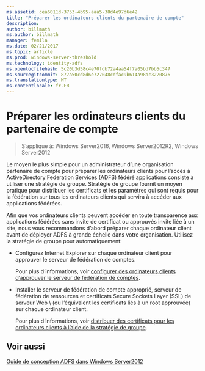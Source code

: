 ```yaml
---
ms.assetid: cea6011d-3753-4b95-aaa5-38d4e97d6e42
title: "Préparer les ordinateurs clients du partenaire de compte"
description: 
author: billmath
ms.author: billmath
manager: femila
ms.date: 02/21/2017
ms.topic: article
ms.prod: windows-server-threshold
ms.technology: identity-adfs
ms.openlocfilehash: 5c20b3d58c4e70fdb72a4aa54f7a05bd7bb5c347
ms.sourcegitcommit: 877a50cd8d6e727048cdfac9b614a98ac3220876
ms.translationtype: HT
ms.contentlocale: fr-FR
---
```

# <a name="prepare-client-computers-in-the-account-partner"></a>Préparer les ordinateurs clients du partenaire de compte

>S’applique à: Windows Server2016, Windows Server2012R2, Windows Server2012

Le moyen le plus simple pour un administrateur d’une organisation partenaire de compte pour préparer les ordinateurs clients pour l’accès à ActiveDirectory Federation Services \(ADFS\) fédéré applications consiste à utiliser une stratégie de groupe. Stratégie de groupe fournit un moyen pratique pour distribuer les certificats et les paramètres qui sont requis pour la fédération sur tous les ordinateurs clients qui servira à accéder aux applications fédérées.  
  
Afin que vos ordinateurs clients peuvent accéder en toute transparence aux applications fédérées sans invite de certificat ou approuvés invite liée à un site, nous vous recommandons d’abord préparer chaque ordinateur client avant de déployer ADFS à grande échelle dans votre organisation. Utilisez la stratégie de groupe pour automatiquement:  
  
-   Configurez Internet Explorer sur chaque ordinateur client pour approuver le serveur de fédération de comptes.  
  
    Pour plus d’informations, voir [configurer des ordinateurs clients d’approuver le serveur de fédération de comptes](../../ad-fs/deployment/Configure-Client-Computers-to-Trust-the-Account-Federation-Server.md).  
  
-   Installer le serveur de fédération de compte approprié, serveur de fédération de ressources et certificats Secure Sockets Layer \(SSL\) de serveur Web \ (ou l’équivalent les certificats liés à un root approuvée) sur chaque ordinateur client.  
  
    Pour plus d’informations, voir [distribuer des certificats pour les ordinateurs clients à l’aide de la stratégie de groupe](../../ad-fs/deployment/Distribute-Certificates-to-Client-Computers-by-Using-Group-Policy.md).  
  

## <a name="see-also"></a>Voir aussi
[Guide de conception ADFS dans Windows Server2012](AD-FS-Design-Guide-in-Windows-Server-2012.md)
